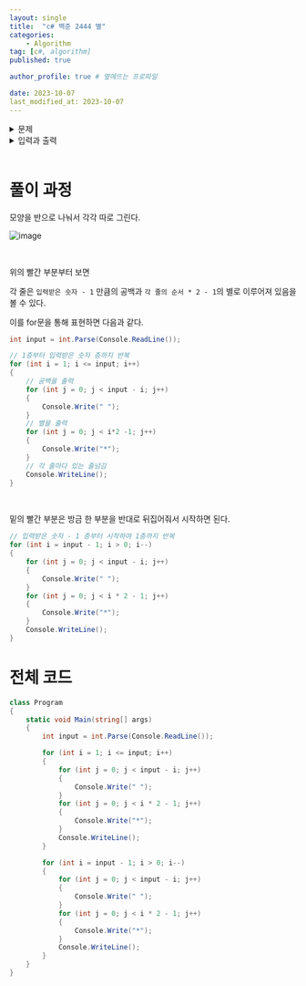 ```yaml
---
layout: single
title:  "c# 백준 2444 별"
categories: 
    - Algorithm
tag: [c#, algorithm]
published: true

author_profile: true # 옆에뜨는 프로파일

date: 2023-10-07
last_modified_at: 2023-10-07
---
```


<details>
<summary>문제</summary>
<div markdown="1"> 

예제를 보고 규칙을 유추한 뒤에 별을 찍어 보세요.

![image](https://github.com/novicehog/comments/assets/131991619/495bdceb-2de1-479d-9407-89d450b154c6)

</div>
</details>

<details>
<summary>입력과 출력</summary>
<div markdown="1">   

첫째 줄에 N(1 ≤ N ≤ 100)이 주어진다.

출력은 다음과 같다.

첫째 줄부터 2×N-1번째 줄까지 차례대로 별을 출력한다.
</div>
</details>

<br>


# 풀이 과정

모양을 반으로 나눠서 각각 따로 그린다.

![image](https://github.com/novicehog/comments/assets/131991619/5bdc6d6b-c551-4d91-b5d3-583e7487b563)

<br>

위의 빨간 부분부터 보면

각 줄은 `입력받은 숫자 - 1` 만큼의 공백과 `각 줄의 순서 * 2 - 1`의 별로 이루어져 있음을 볼 수 있다.

이를 for문을 통해 표현하면 다음과 같다.

```c#
int input = int.Parse(Console.ReadLine());

// 1층부터 입력받은 숫자 층까지 반복
for (int i = 1; i <= input; i++)    
{
    // 공백을 출력
    for (int j = 0; j < input - i; j++)
    {
        Console.Write(" ");
    }
    // 별을 출력
    for (int j = 0; j < i*2 -1; j++)
    {
        Console.Write("*");
    }
    // 각 줄마다 있는 줄넘김
    Console.WriteLine();
}
```

<br>

밑의 빨간 부분은 방금 한 부분을 반대로 뒤집어줘서 시작하면 된다.

```c#
// 입력받은 숫자 - 1 층부터 시작하여 1층까지 반복
for (int i = input - 1; i > 0; i--)
{
    for (int j = 0; j < input - i; j++)
    {
        Console.Write(" ");
    }
    for (int j = 0; j < i * 2 - 1; j++)
    {
        Console.Write("*");
    }
    Console.WriteLine();
}
```

# 전체 코드
```c#
class Program
{
    static void Main(string[] args)
    {
        int input = int.Parse(Console.ReadLine());

        for (int i = 1; i <= input; i++)
        {
            for (int j = 0; j < input - i; j++)
            {
                Console.Write(" ");
            }
            for (int j = 0; j < i * 2 - 1; j++)
            {
                Console.Write("*");
            }
            Console.WriteLine();
        }

        for (int i = input - 1; i > 0; i--)
        {
            for (int j = 0; j < input - i; j++)
            {
                Console.Write(" ");
            }
            for (int j = 0; j < i * 2 - 1; j++)
            {
                Console.Write("*");
            }
            Console.WriteLine();
        }
    }
}
```
